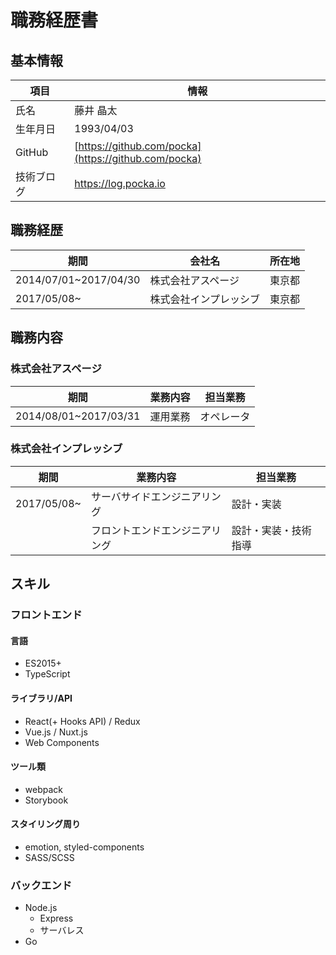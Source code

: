 # 職務経歴書

## 基本情報

項目|情報
---|---
氏名|藤井 晶太
生年月日|1993/04/03
GitHub|[https://github.com/pocka](https://github.com/pocka)
技術ブログ|<https://log.pocka.io>

## 職務経歴

期間|会社名|所在地
---|---|---
2014/07/01~2017/04/30|株式会社アスページ|東京都
2017/05/08~|株式会社インプレッシブ|東京都

## 職務内容

### 株式会社アスページ

期間|業務内容|担当業務
---|---|---|
2014/08/01~2017/03/31|運用業務|オペレータ

### 株式会社インプレッシブ

期間|業務内容|担当業務
---|---|---|
2017/05/08~|サーバサイドエンジニアリング|設計・実装
||フロントエンドエンジニアリング|設計・実装・技術指導


## スキル

### フロントエンド

#### 言語

- ES2015+
- TypeScript

#### ライブラリ/API

- React(+ Hooks API) / Redux
- Vue.js / Nuxt.js
- Web Components

#### ツール類

- webpack
- Storybook

#### スタイリング周り

- emotion, styled-components
- SASS/SCSS

### バックエンド

+ Node.js
  - Express
  - サーバレス
+ Go
